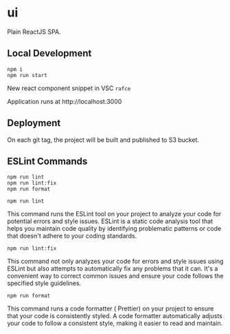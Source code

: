 # ui

Plain ReactJS SPA.

## Local Development

```
npm i
npm run start
```

New react component snippet in VSC `rafce`

Application runs at http://localhost:3000

## Deployment

On each git tag, the project will be built and published to S3 bucket.

## ESLint Commands

```
npm run lint
npm run lint:fix
npm run format
```

`npm run lint`

This command runs the ESLint tool on your project to analyze your code for potential errors and style issues. ESLint is a static code analysis tool that helps you maintain code quality by identifying problematic patterns or code that doesn't adhere to your coding standards.

`npm run lint:fix`

This command not only analyzes your code for errors and style issues using ESLint but also attempts to automatically fix any problems that it can. It's a convenient way to correct common issues and ensure your code follows the specified style guidelines.

`npm run format`

This command runs a code formatter ( Prettier) on your project to ensure that your code is consistently styled. A code formatter automatically adjusts your code to follow a consistent style, making it easier to read and maintain.
